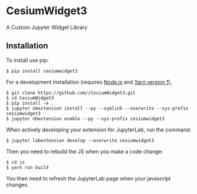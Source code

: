 CesiumWidget3
===============================

A Custom Jupyter Widget Library

Installation
------------

To install use pip:

    $ pip install cesiumwidget3

For a development installation (requires [Node.js](https://nodejs.org) and [Yarn version 1](https://classic.yarnpkg.com/)),

    $ git clone https://github.com//CesiumWidget3.git
    $ cd CesiumWidget3
    $ pip install -e .
    $ jupyter nbextension install --py --symlink --overwrite --sys-prefix cesiumwidget3
    $ jupyter nbextension enable --py --sys-prefix cesiumwidget3

When actively developing your extension for JupyterLab, run the command:

    $ jupyter labextension develop --overwrite cesiumwidget3

Then you need to rebuild the JS when you make a code change:

    $ cd js
    $ yarn run build

You then need to refresh the JupyterLab page when your javascript changes.
